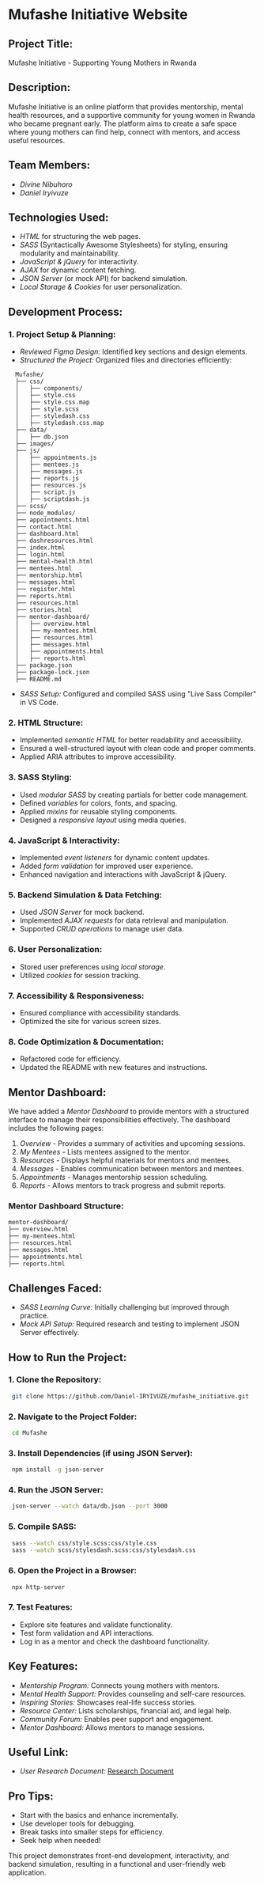 # Mufashe Initiative Website

## Project Title:

Mufashe Initiative - Supporting Young Mothers in Rwanda

## Description:

Mufashe Initiative is an online platform that provides mentorship, mental health resources, and a supportive community for young women in Rwanda who became pregnant early. The platform aims to create a safe space where young mothers can find help, connect with mentors, and access useful resources.

## Team Members:

- *Divine Nibuhoro*
- *Daniel Iryivuze*

## Technologies Used:

- *HTML* for structuring the web pages.
- *SASS* (Syntactically Awesome Stylesheets) for styling, ensuring modularity and maintainability.
- *JavaScript & jQuery* for interactivity.
- *AJAX* for dynamic content fetching.
- *JSON Server* (or mock API) for backend simulation.
- *Local Storage & Cookies* for user personalization.

## Development Process:

### 1. Project Setup & Planning:

- *Reviewed Figma Design:* Identified key sections and design elements.
- *Structured the Project:* Organized files and directories efficiently:
```
  Mufashe/
  ├── css/
  │   ├── components/
  │   ├── style.css
  │   ├── style.css.map
  │   ├── style.scss
  │   ├── styledash.css
  │   ├── styledash.css.map
  ├── data/
  │   ├── db.json
  ├── images/
  ├── js/
  │   ├── appointments.js
  │   ├── mentees.js
  │   ├── messages.js
  │   ├── reports.js
  │   ├── resources.js
  │   ├── script.js
  │   ├── scriptdash.js
  ├── scss/
  ├── node_modules/
  ├── appointments.html
  ├── contact.html
  ├── dashboard.html
  ├── dashresources.html
  ├── index.html
  ├── login.html
  ├── mental-health.html
  ├── mentees.html
  ├── mentorship.html
  ├── messages.html
  ├── register.html
  ├── reports.html
  ├── resources.html
  ├── stories.html
  ├── mentor-dashboard/
  │   ├── overview.html
  │   ├── my-mentees.html
  │   ├── resources.html
  │   ├── messages.html
  │   ├── appointments.html
  │   ├── reports.html
  ├── package.json
  ├── package-lock.json
  ├── README.md
```
- *SASS Setup:* Configured and compiled SASS using "Live Sass Compiler" in VS Code.

### 2. HTML Structure:

- Implemented *semantic HTML* for better readability and accessibility.
- Ensured a well-structured layout with clean code and proper comments.
- Applied ARIA attributes to improve accessibility.

### 3. SASS Styling:

- Used *modular SASS* by creating partials for better code management.
- Defined *variables* for colors, fonts, and spacing.
- Applied *mixins* for reusable styling components.
- Designed a *responsive layout* using media queries.

### 4. JavaScript & Interactivity:

- Implemented *event listeners* for dynamic content updates.
- Added *form validation* for improved user experience.
- Enhanced navigation and interactions with JavaScript & jQuery.

### 5. Backend Simulation & Data Fetching:

- Used *JSON Server* for mock backend.
- Implemented *AJAX requests* for data retrieval and manipulation.
- Supported *CRUD operations* to manage user data.

### 6. User Personalization:

- Stored user preferences using *local storage*.
- Utilized *cookies* for session tracking.

### 7. Accessibility & Responsiveness:

- Ensured compliance with accessibility standards.
- Optimized the site for various screen sizes.

### 8. Code Optimization & Documentation:

- Refactored code for efficiency.
- Updated the README with new features and instructions.

## Mentor Dashboard:

We have added a *Mentor Dashboard* to provide mentors with a structured interface to manage their responsibilities effectively. The dashboard includes the following pages:

1. *Overview* - Provides a summary of activities and upcoming sessions.
2. *My Mentees* - Lists mentees assigned to the mentor.
3. *Resources* - Displays helpful materials for mentors and mentees.
4. *Messages* - Enables communication between mentors and mentees.
5. *Appointments* - Manages mentorship session scheduling.
6. *Reports* - Allows mentors to track progress and submit reports.

### Mentor Dashboard Structure:
```
mentor-dashboard/
├── overview.html
├── my-mentees.html
├── resources.html
├── messages.html
├── appointments.html
├── reports.html
```

## Challenges Faced:

- *SASS Learning Curve:* Initially challenging but improved through practice.
- *Mock API Setup:* Required research and testing to implement JSON Server effectively.

## How to Run the Project:

### 1. Clone the Repository:

```bash
 git clone https://github.com/Daniel-IRYIVUZE/mufashe_initiative.git
```

### 2. Navigate to the Project Folder:

```bash
 cd Mufashe
```

### 3. Install Dependencies (if using JSON Server):

```bash
 npm install -g json-server
```

### 4. Run the JSON Server:

```bash
 json-server --watch data/db.json --port 3000
```

### 5. Compile SASS:

```bash
 sass --watch css/style.scss:css/style.css
 sass --watch scss/stylesdash.scss:css/stylesdash.css
```
### 6. Open the Project in a Browser:

```bash
 npx http-server
```

### 7. Test Features:

- Explore site features and validate functionality.
- Test form validation and API interactions.
- Log in as a mentor and check the dashboard functionality.

## Key Features:

- *Mentorship Program:* Connects young mothers with mentors.
- *Mental Health Support:* Provides counseling and self-care resources.
- *Inspiring Stories:* Showcases real-life success stories.
- *Resource Center:* Lists scholarships, financial aid, and legal help.
- *Community Forum:* Enables peer support and engagement.
- *Mentor Dashboard:* Allows mentors to manage sessions.

## Useful Link:

- *User Research Document:* [Research Document](https://docs.google.com/document/d/1D9i_yRiZdA04hvgwubIZ4B1jnpHtXLyxdKUBskBCsqQ/edit?usp=sharing)

## Pro Tips:

- Start with the basics and enhance incrementally.
- Use developer tools for debugging.
- Break tasks into smaller steps for efficiency.
- Seek help when needed!

This project demonstrates front-end development, interactivity, and backend simulation, resulting in a functional and user-friendly web application.
